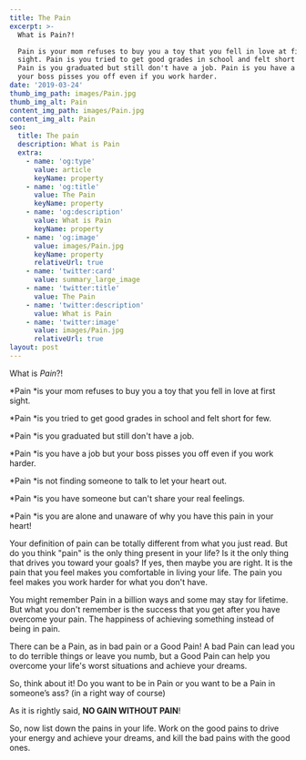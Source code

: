 ```yaml
---
title: The Pain
excerpt: >-
  What is Pain?!

  Pain is your mom refuses to buy you a toy that you fell in love at first
  sight. Pain is you tried to get good grades in school and felt short for few.
  Pain is you graduated but still don't have a job. Pain is you have a job but
  your boss pisses you off even if you work harder.
date: '2019-03-24'
thumb_img_path: images/Pain.jpg
thumb_img_alt: Pain
content_img_path: images/Pain.jpg
content_img_alt: Pain
seo:
  title: The pain
  description: What is Pain
  extra:
    - name: 'og:type'
      value: article
      keyName: property
    - name: 'og:title'
      value: The Pain
      keyName: property
    - name: 'og:description'
      value: What is Pain
      keyName: property
    - name: 'og:image'
      value: images/Pain.jpg
      keyName: property
      relativeUrl: true
    - name: 'twitter:card'
      value: summary_large_image
    - name: 'twitter:title'
      value: The Pain
    - name: 'twitter:description'
      value: What is Pain
    - name: 'twitter:image'
      value: images/Pain.jpg
      relativeUrl: true
layout: post
---
```

What is *Pain*?!

*Pain *is your mom refuses to buy you a toy that you fell in love at first sight.

*Pain *is you tried to get good grades in school and felt short for few.

*Pain *is you graduated but still don't have a job.

*Pain *is you have a job but your boss pisses you off even if you work harder.

*Pain *is not finding someone to talk to let your heart out.

*Pain *is you have someone but can't share your real feelings.

*Pain *is you are alone and unaware of why you have this pain in your heart!

Your definition of pain can be totally different from what you just read. But do you think "pain" is the only thing present in your life? Is it the only thing that drives you toward your goals? If yes, then maybe you are right. It is the pain that you feel makes you comfortable in living your life. The pain you feel makes you work harder for what you don't have.

You might remember Pain in a billion ways and some may stay for lifetime. But what you don't remember is the success that you get after you have overcome your pain. The happiness of achieving something instead of being in pain.

There can be a Pain, as in bad pain or a Good Pain! A bad Pain can lead you to do terrible things or leave you numb, but a Good Pain can help you overcome your life's worst situations and achieve your dreams.

So, think about it! Do you want to be in Pain or you want to be a Pain in someone’s ass? (in a right way of course)

As it is rightly said, **NO GAIN WITHOUT PAIN**!

So, now list down the pains in your life. Work on the good pains to drive your energy and achieve your dreams, and kill the bad pains with the good ones.

